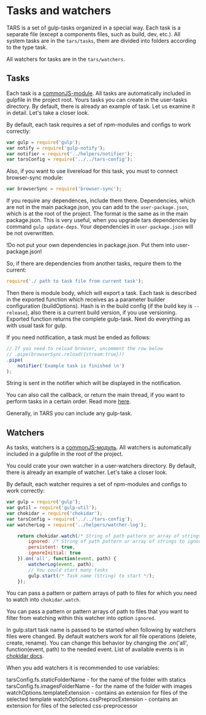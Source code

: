 # Tasks and watchers

TARS is a set of gulp-tasks organized in a special way. Each task is a separate file (except a components files, such as build, dev, etc.). All system tasks are in the `tars/tasks`, them are divided into folders according to the type task.

All watchers for tasks are in the `tars/watchers`.

## Tasks

Each task is a [commonJS-module](http://wiki.commonjs.org/wiki/Modules/1.1). All tasks are automatically included in gulpfile in the project root.
Yours tasks you can create in the user-tasks directory. 
By default, there is already an example of task. Let us examine it in detail. Let's take a closer look. 

By default, each task requires a set of npm-modules and configs to work correctly:

```javascript
var gulp = require('gulp');
var notify = require('gulp-notify');
var notifier = require('../helpers/notifier');
var tarsConfig = require('../../tars-config');
```

Also, if you want to use livereload for this task, you must to connect browser-sync module:

```javascript
var browserSync = require('browser-sync');
```

If you require any dependences, include them there. Dependencies, which are not in the main package.json, you can add to the `user-package.json`, which is at the root of the project. The format is the same as in the main package.json. This is very useful, when you upgrade tars dependencies by command `gulp update-deps`. Your dependencies in `user-package.json` will be not overwritten.

!Do not put your own dependencies in package.json. Put them into user-package.json!

So, if there are dependencies from another tasks, require them to the current:

```javascript
require('./ path to task file from current task');
```

Then there is module body, which will export a task. Each task is described in the exported function which receives as a parameter builder configuration (buildOptions). Hash is in the build config (if the build key is `--release`), also there is a current build version, if you use versioning. Exported function returns the complete gulp-task. Next do everything as with usual task for gulp.

If you need notification, a task must be ended as follows:

```javascript
// If you need to reload browser, uncomment the row below
// .pipe(browserSync.reload({stream:true}))
.pipe(
    notifier('Example task is finished \n')
);
```

String is sent in the notifier which will be displayed in the notification. 

You can also call the callback, or return the main thread, if you want to perform tasks in a certain order. Read more [here](http://frontender.info/handling-sync-tasks-with-gulp-js).

Generally, in TARS you can include any gulp-task.

## Watchers

As tasks, watchers is a [commonJS-модуль](http://wiki.commonjs.org/wiki/Modules/1.1). All watchers is automatically included in a gulpfile in the root of the project.

You could crate your own watcher in a user-watchers directory. By default, there is already an example of watcher. Let's take a closer look.

By default, each watcher requires a set of npm-modules and configs to work correctly:

```javascript
var gulp = require('gulp');
var gutil = require('gulp-util');
var chokidar = require('chokidar');
var tarsConfig = require('../../tars-config');
var watcherLog = require('../helpers/watcher-log');
```

```javascript
    return chokidar.watch(/* String of path pattern or array of strings */, {
        ignored: /* String of path pattern or array of strings to ignore. If nothing to igonre — just set it to ''*/,
        persistent: true,
        ignoreInitial: true
    }).on('all', function(event, path) {
        watcherLog(event, path);
        // You could start many tasks
        gulp.start(/* Task name (String) to start */);
    });
```

You can pass a pattern or pattern arrays of path to files for which you need to watch into `chokidar.watch`.

You can pass a pattern or pattern arrays of path to files that you want to filter from watching within this watcher into option `ignored`.

In gulp.start task name is passed to be started when following by watchers files were changed. By default watchers work for all file operations (delete, create, rename). You can change this behavior by changing the .on('all', function(event, path) to the needed event. List of available events is in [chokidar docs](https://github.com/paulmillr/chokidar#getting-started).

When you add watchers it is recommended to use variables:

tarsConfig.fs.staticFolderName - for the name of the folder with statics
tarsConfig.fs.imagesFolderName - for the name of the folder with images
watchOptions.templateExtension - contains an extension for files of the selected template
watchOptions.cssPreprocExtension - contains an extension for files of the selected css-preprocessor
